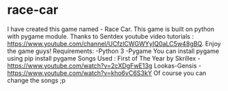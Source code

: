 # race-car
I have created this game named - Race Car. This game is built on python with pygame module. Thanks to Sentdex youtube video tutorials : https://www.youtube.com/channel/UCfzlCWGWYyIQ0aLC5w48gBQ. Enjoy the game guys!  Requirements: -Python 3 -Pygame You can install pygame using pip install pygame  Songs Used : First of The Year by Skrillex - https://www.youtube.com/watch?v=2cXDgFwE13g Lookas-Gensis - https://www.youtube.com/watch?v=kho6vC6S3kY Of course you can change the songs ;p
